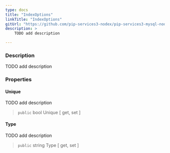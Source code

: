 ```yaml
---
type: docs
title: "IndexOptions"
linkTitle: "IndexOptions"
gitUrl: "https://github.com/pip-services3-nodex/pip-services3-mysql-nodex"
description: >
    TODO add description

---
```


### Description

TODO add description

### Properties

#### Unique
TODO add description
> `public` bool Unique [ get, set ]

#### Type
TODO add description
> `public` string Type [ get, set ]